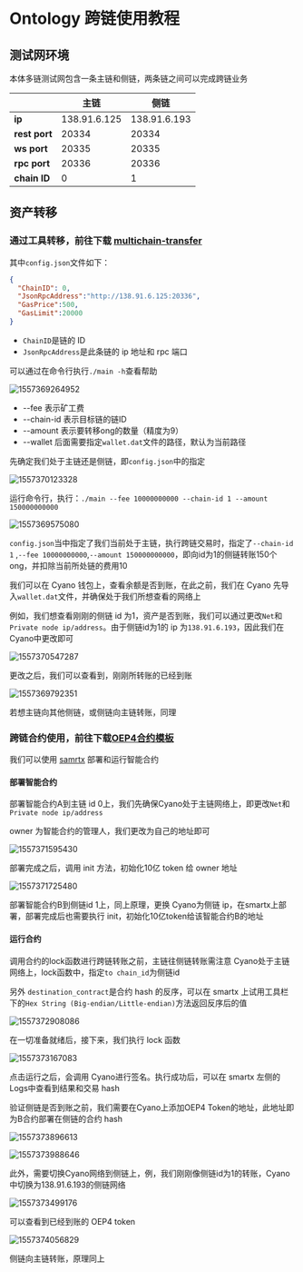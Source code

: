 # Ontology 跨链使用教程



## 测试网环境

本体多链测试网包含一条主链和侧链，两条链之间可以完成跨链业务

|               | 主链         | 侧链         |
| ------------- | ------------ | ------------ |
| **ip**        | 138.91.6.125 | 138.91.6.193 |
| **rest port** | 20334        | 20334        |
| **ws port**   | 20335        | 20335        |
| **rpc port**  | 20336        | 20336        |
| **chain ID**  | 0            | 1            |



## 资产转移

### 通过工具转移，前往下载 [multichain-transfer ](https://github.com/siovanus/multichain-transfer)

其中`config.json`文件如下：

```json
{
  "ChainID": 0,
  "JsonRpcAddress":"http://138.91.6.125:20336",
  "GasPrice":500,
  "GasLimit":20000
}
```

- `ChainID`是链的 ID
- `JsonRpcAddress`是此条链的 ip 地址和 rpc 端口



可以通过在命令行执行`./main -h`查看帮助

![1557369264952](C:\Users\dell\AppData\Roaming\Typora\typora-user-images\1557369264952.png)

- --fee 表示矿工费
- --chain-id 表示目标链的链ID
- --amount 表示要转移ong的数量（精度为9）
- --wallet 后面需要指定`wallet.dat`文件的路径，默认为当前路径



先确定我们处于主链还是侧链，即`config.json`中的指定

![1557370123328](C:\Users\dell\AppData\Roaming\Typora\typora-user-images\1557370123328.png)



运行命令行，执行：```./main --fee 10000000000 --chain-id 1 --amount 150000000000```

![1557369575080](C:\Users\dell\AppData\Roaming\Typora\typora-user-images\1557369575080.png)



`config.json`当中指定了我们当前处于主链，执行跨链交易时，指定了`--chain-id 1` ,`--fee 10000000000`,`--amount 150000000000`，即向id为1的侧链转账150个 ong，并扣除当前所处链的费用10



我们可以在 Cyano 钱包上，查看余额是否到账，在此之前，我们在 Cyano 先导入`wallet.dat`文件，并确保处于我们所想查看的网络上

例如，我们想查看刚刚的侧链 id 为1，资产是否到账，我们可以通过更改`Net`和`Private node ip/address`。由于侧链id为1的 ip 为`138.91.6.193`，因此我们在Cyano中更改即可

![1557370547287](C:\Users\dell\AppData\Roaming\Typora\typora-user-images\1557370547287.png)



更改之后，我们可以查看到，刚刚所转账的已经到账

![1557369792351](C:\Users\dell\AppData\Roaming\Typora\typora-user-images\1557369792351.png)



若想主链向其他侧链，或侧链向主链转账，同理





### 跨链合约使用，前往下载[OEP4合约模板](https://github.com/siovanus/multiChainContract/tree/master/OEP4-template)

我们可以使用 [samrtx](https://smartx.ont.io) 部署和运行智能合约



#### 部署智能合约

部署智能合约A到主链 id 0上，我们先确保Cyano处于主链网络上，即更改`Net`和`Private node ip/address`

owner 为智能合约的管理人，我们更改为自己的地址即可

![1557371595430](C:\Users\dell\AppData\Roaming\Typora\typora-user-images\1557371595430.png)

部署完成之后，调用 init 方法，初始化10亿 token 给 owner 地址

![1557371725480](C:\Users\dell\AppData\Roaming\Typora\typora-user-images\1557371725480.png)



部署智能合约B到侧链id 1上，同上原理，更换 Cyano为侧链 ip，在smartx上部署，部署完成后也需要执行 init，初始化10亿token给该智能合约B的地址





#### 运行合约

调用合约的lock函数进行跨链转账之前，主链往侧链转账需注意 Cyano处于主链网络上，lock函数中，指定`to chain_id`为侧链id

另外 `destination_contract`是合约 hash 的反序，可以在 smartx 上试用工具栏下的`Hex String (Big-endian/Little-endian)`方法返回反序后的值

![1557372908086](C:\Users\dell\AppData\Roaming\Typora\typora-user-images\1557372908086.png)

在一切准备就绪后，接下来，我们执行 lock 函数

![1557373167083](C:\Users\dell\AppData\Roaming\Typora\typora-user-images\1557373167083.png)

点击运行之后，会调用 Cyano进行签名。执行成功后，可以在 smartx 左侧的 Logs中查看到结果和交易 hash



验证侧链是否到账之前，我们需要在Cyano上添加OEP4 Token的地址，此地址即为B合约部署在侧链的合约 hash

![1557373896613](C:\Users\dell\AppData\Roaming\Typora\typora-user-images\1557373896613.png)

![1557373988646](C:\Users\dell\AppData\Roaming\Typora\typora-user-images\1557373988646.png)







此外，需要切换Cyano网络到侧链上，例，我们刚刚像侧链id为1的转账，Cyano中切换为138.91.6.193的侧链网络

![1557373499176](C:\Users\dell\AppData\Roaming\Typora\typora-user-images\1557373499176.png)



可以查看到已经到账的 OEP4 token

![1557374056829](C:\Users\dell\AppData\Roaming\Typora\typora-user-images\1557374056829.png)





侧链向主链转账，原理同上